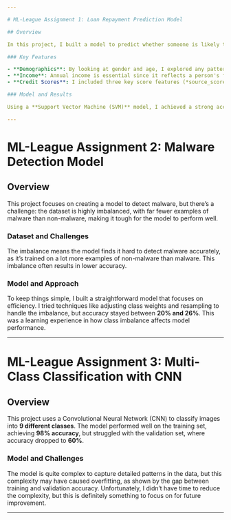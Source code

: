 ```yaml
---

# ML-League Assignment 1: Loan Repayment Prediction Model

## Overview

In this project, I built a model to predict whether someone is likely to repay a loan. The prediction is based on key characteristics like gender, age, and annual income to understand who’s more likely to keep up with loan payments.

### Key Features

- **Demographics**: By looking at gender and age, I explored any patterns that might affect loan repayment.
- **Income**: Annual income is essential since it reflects a person's financial stability, which is linked to their ability to repay loans.
- **Credit Scores**: I included three key score features (*source_score_1*, *source_score_2*, and *source_score_3*). These work similarly to credit scores, giving insights into the likelihood of repayment. They turned out to be very useful in identifying higher-risk individuals.

### Model and Results

Using a **Support Vector Machine (SVM)** model, I achieved a strong accuracy of **96%**. This accuracy highlights how important the credit score columns are, acting much like a bank’s CIBIL score to predict loan repayment.

---
```


# ML-League Assignment 2: Malware Detection Model

## Overview

This project focuses on creating a model to detect malware, but there’s a challenge: the dataset is highly imbalanced, with far fewer examples of malware than non-malware, making it tough for the model to perform well.

### Dataset and Challenges

The imbalance means the model finds it hard to detect malware accurately, as it’s trained on a lot more examples of non-malware than malware. This imbalance often results in lower accuracy.

### Model and Approach

To keep things simple, I built a straightforward model that focuses on efficiency. I tried techniques like adjusting class weights and resampling to handle the imbalance, but accuracy stayed between **20% and 26%**. This was a learning experience in how class imbalance affects model performance.

---

# ML-League Assignment 3: Multi-Class Classification with CNN

## Overview

This project uses a Convolutional Neural Network (CNN) to classify images into **9 different classes**. The model performed well on the training set, achieving **98% accuracy**, but struggled with the validation set, where accuracy dropped to **60%**.

### Model and Challenges

The model is quite complex to capture detailed patterns in the data, but this complexity may have caused overfitting, as shown by the gap between training and validation accuracy. Unfortunately, I didn’t have time to reduce the complexity, but this is definitely something to focus on for future improvement.

---
